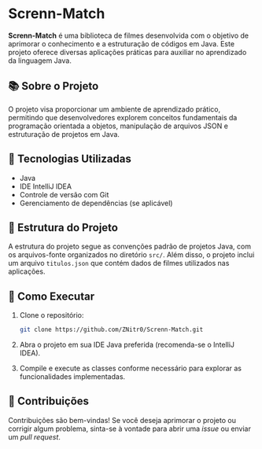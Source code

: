# Screnn-Match

**Screnn-Match** é uma biblioteca de filmes desenvolvida com o objetivo de aprimorar o conhecimento e a estruturação de códigos em Java. Este projeto oferece diversas aplicações práticas para auxiliar no aprendizado da linguagem Java.

## 📚 Sobre o Projeto

O projeto visa proporcionar um ambiente de aprendizado prático, permitindo que desenvolvedores explorem conceitos fundamentais da programação orientada a objetos, manipulação de arquivos JSON e estruturação de projetos em Java.

## 🚀 Tecnologias Utilizadas

* Java
* IDE IntelliJ IDEA
* Controle de versão com Git
* Gerenciamento de dependências (se aplicável)

## 📁 Estrutura do Projeto

A estrutura do projeto segue as convenções padrão de projetos Java, com os arquivos-fonte organizados no diretório `src/`. Além disso, o projeto inclui um arquivo `titulos.json` que contém dados de filmes utilizados nas aplicações.

## 🔧 Como Executar

1. Clone o repositório:

   ```bash
   git clone https://github.com/ZNitr0/Screnn-Match.git
   ```



2. Abra o projeto em sua IDE Java preferida (recomenda-se o IntelliJ IDEA).

3. Compile e execute as classes conforme necessário para explorar as funcionalidades implementadas.

## 🤝 Contribuições

Contribuições são bem-vindas! Se você deseja aprimorar o projeto ou corrigir algum problema, sinta-se à vontade para abrir uma *issue* ou enviar um *pull request*.

